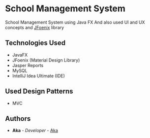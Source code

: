 # School Management System
School Management System using Java FX
And also used UI and UX concepts and [JFoenix](http://www.jfoenix.com/) library


## Technologies Used
* JavaFX
* JFoenix (Material Design Library)
* Jasper Reports
* MySQL
* IntelliJ Idea Ultimate (IDE)

## Used Design Patterns
* MVC 

## Authors
* **Aka** - *Developer* - [Aka]()


